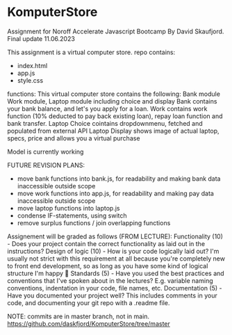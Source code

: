 # KomputerStore
Assignment for Noroff Accelerate Javascript Bootcamp
By David Skaufjord. Final update 11.06.2023

This assignment is a virtual computer store.
repo contains: 
- index.html
- app.js
- style.css

functions: 
This virtual computer store contains the following:
Bank module Work module, Laptop module including choice and display
Bank contains your bank balance, and let's you apply for a loan. 
Work contains work function (10% deducted to pay back existing loan), repay loan function and bank transfer.
Laptop Choice cointains dropdownmenu, fetched and populated from external API
Laptop Display shows image of actual laptop, specs, price and allows you a virtual purchase

Model is currently working

FUTURE REVISION PLANS: 
- move bank functions into bank.js, for readability and making bank data inaccessible outside scope
- move work functions into app.js, for readability and making pay data inaccessible outside scope
- move laptop functions into laptop.js
- condense IF-statements, using switch
- remove surplus functions / join overlapping functions

Assignement will be graded as follows (FROM LECTURE):
  Functionality (10) - Does your project contain the correct functionality as laid out in the instructions?
   Design of logic (10) - How is your code logically laid out? I'm usually not strict with this requirement at all because you're completely new to front end development, so as long as you have some kind of logical structure I'm happy :slightly_smiling_face:
  Standards (5) - Have you used the best practices and conventions that I've spoken about in the lectures? E.g. variable naming conventions, indentation in your code, file names, etc.
  Documentation (5) - Have you documented your project well? This includes comments in your code, and documenting your git repo with a .readme file. 

NOTE: commits are in master branch, not in main. https://github.com/daskfjord/KomputerStore/tree/master
